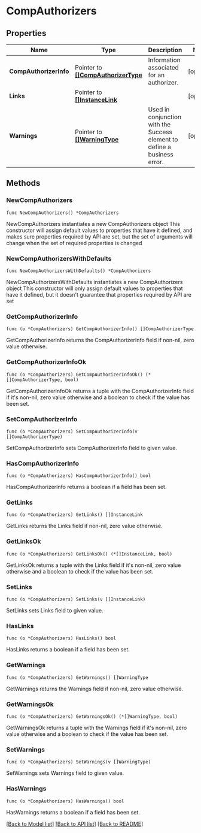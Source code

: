 # CompAuthorizers

## Properties

Name | Type | Description | Notes
------------ | ------------- | ------------- | -------------
**CompAuthorizerInfo** | Pointer to [**[]CompAuthorizerType**](CompAuthorizerType.md) | Information associated for an authorizer. | [optional] 
**Links** | Pointer to [**[]InstanceLink**](InstanceLink.md) |  | [optional] 
**Warnings** | Pointer to [**[]WarningType**](WarningType.md) | Used in conjunction with the Success element to define a business error. | [optional] 

## Methods

### NewCompAuthorizers

`func NewCompAuthorizers() *CompAuthorizers`

NewCompAuthorizers instantiates a new CompAuthorizers object
This constructor will assign default values to properties that have it defined,
and makes sure properties required by API are set, but the set of arguments
will change when the set of required properties is changed

### NewCompAuthorizersWithDefaults

`func NewCompAuthorizersWithDefaults() *CompAuthorizers`

NewCompAuthorizersWithDefaults instantiates a new CompAuthorizers object
This constructor will only assign default values to properties that have it defined,
but it doesn't guarantee that properties required by API are set

### GetCompAuthorizerInfo

`func (o *CompAuthorizers) GetCompAuthorizerInfo() []CompAuthorizerType`

GetCompAuthorizerInfo returns the CompAuthorizerInfo field if non-nil, zero value otherwise.

### GetCompAuthorizerInfoOk

`func (o *CompAuthorizers) GetCompAuthorizerInfoOk() (*[]CompAuthorizerType, bool)`

GetCompAuthorizerInfoOk returns a tuple with the CompAuthorizerInfo field if it's non-nil, zero value otherwise
and a boolean to check if the value has been set.

### SetCompAuthorizerInfo

`func (o *CompAuthorizers) SetCompAuthorizerInfo(v []CompAuthorizerType)`

SetCompAuthorizerInfo sets CompAuthorizerInfo field to given value.

### HasCompAuthorizerInfo

`func (o *CompAuthorizers) HasCompAuthorizerInfo() bool`

HasCompAuthorizerInfo returns a boolean if a field has been set.

### GetLinks

`func (o *CompAuthorizers) GetLinks() []InstanceLink`

GetLinks returns the Links field if non-nil, zero value otherwise.

### GetLinksOk

`func (o *CompAuthorizers) GetLinksOk() (*[]InstanceLink, bool)`

GetLinksOk returns a tuple with the Links field if it's non-nil, zero value otherwise
and a boolean to check if the value has been set.

### SetLinks

`func (o *CompAuthorizers) SetLinks(v []InstanceLink)`

SetLinks sets Links field to given value.

### HasLinks

`func (o *CompAuthorizers) HasLinks() bool`

HasLinks returns a boolean if a field has been set.

### GetWarnings

`func (o *CompAuthorizers) GetWarnings() []WarningType`

GetWarnings returns the Warnings field if non-nil, zero value otherwise.

### GetWarningsOk

`func (o *CompAuthorizers) GetWarningsOk() (*[]WarningType, bool)`

GetWarningsOk returns a tuple with the Warnings field if it's non-nil, zero value otherwise
and a boolean to check if the value has been set.

### SetWarnings

`func (o *CompAuthorizers) SetWarnings(v []WarningType)`

SetWarnings sets Warnings field to given value.

### HasWarnings

`func (o *CompAuthorizers) HasWarnings() bool`

HasWarnings returns a boolean if a field has been set.


[[Back to Model list]](../README.md#documentation-for-models) [[Back to API list]](../README.md#documentation-for-api-endpoints) [[Back to README]](../README.md)


